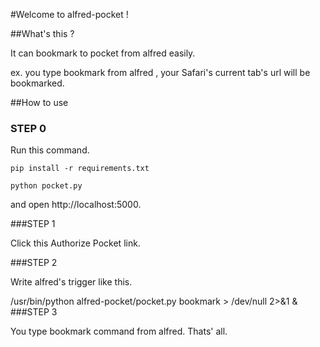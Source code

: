 #Welcome to alfred-pocket !

##What's this ?

It can bookmark to pocket from alfred easily.

ex. you type bookmark from alfred , your Safari's current tab's url will be
bookmarked.

##How to use

### STEP 0

Run this command.

    pip install -r requirements.txt

	python pocket.py

and open http://localhost:5000.



###STEP 1

Click this Authorize Pocket link.

###STEP 2

Write alfred's trigger like this.

/usr/bin/python alfred-pocket/pocket.py bookmark > /dev/null 2>&1 &
###STEP 3

You type bookmark command from alfred. Thats' all.




